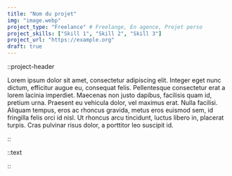 ```yaml
---
title: "Nom du projet"
img: "image.webp"
project_type: "Freelance" # Freelange, En agence, Projet perso
project_skills: ["Skill 1", "Skill 2", "Skill 3"]
project_url: "https://example.org"
draft: true
---
```


::project-header

Lorem ipsum dolor sit amet, consectetur adipiscing elit. Integer eget nunc
dictum, efficitur augue eu, consequat felis. Pellentesque consectetur erat a
lorem lacinia imperdiet. Maecenas non justo dapibus, facilisis quam id, pretium
urna. Praesent eu vehicula dolor, vel maximus erat. Nulla facilisi. Aliquam
tempus, eros ac rhoncus gravida, metus eros euismod sem, id fringilla felis orci
id nisl. Ut rhoncus arcu tincidunt, luctus libero in, placerat turpis. Cras
pulvinar risus dolor, a porttitor leo suscipit id.

::

::text

::
